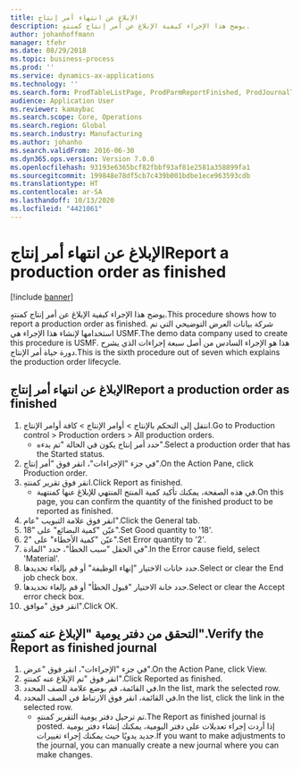 ```yaml
---
title: الإبلاغ عن انتهاء أمر إنتاج
description: يوضح هذا الإجراء كيفية الإبلاغ عن أمر إنتاج كمنتهٍ.
author: johanhoffmann
manager: tfehr
ms.date: 08/29/2018
ms.topic: business-process
ms.prod: ''
ms.service: dynamics-ax-applications
ms.technology: ''
ms.search.form: ProdTableListPage, ProdParmReportFinished, ProdJournalTransProd, ProdSetupReportFinished
audience: Application User
ms.reviewer: kamaybac
ms.search.scope: Core, Operations
ms.search.region: Global
ms.search.industry: Manufacturing
ms.author: johanho
ms.search.validFrom: 2016-06-30
ms.dyn365.ops.version: Version 7.0.0
ms.openlocfilehash: 93193e6365bcf82fbbf93af81e2581a358899fa1
ms.sourcegitcommit: 199848e78df5cb7c439b001bdbe1ece963593cdb
ms.translationtype: HT
ms.contentlocale: ar-SA
ms.lasthandoff: 10/13/2020
ms.locfileid: "4421061"
---
```

# <a name="report-a-production-order-as-finished"></a><span data-ttu-id="988d8-103">الإبلاغ عن انتهاء أمر إنتاج</span><span class="sxs-lookup"><span data-stu-id="988d8-103">Report a production order as finished</span></span>

[!include [banner](../../includes/banner.md)]

<span data-ttu-id="988d8-104">يوضح هذا الإجراء كيفية الإبلاغ عن أمر إنتاج كمنتهٍ.</span><span class="sxs-lookup"><span data-stu-id="988d8-104">This procedure shows how to report a production order as finished.</span></span> <span data-ttu-id="988d8-105">شركة بيانات العرض التوضيحي التي تم استخدامها لإنشاء هذا الإجراء هي USMF.</span><span class="sxs-lookup"><span data-stu-id="988d8-105">The demo data company used to create this procedure is USMF.</span></span> <span data-ttu-id="988d8-106">هذا هو الإجراء السادس من أصل سبعة إجراءات الذي يشرح دورة حياة أمر الإنتاج.</span><span class="sxs-lookup"><span data-stu-id="988d8-106">This is the sixth procedure out of seven which explains the production order lifecycle.</span></span>


## <a name="report-a-production-order-as-finished"></a><span data-ttu-id="988d8-107">الإبلاغ عن انتهاء أمر إنتاج</span><span class="sxs-lookup"><span data-stu-id="988d8-107">Report a production order as finished</span></span>
1. <span data-ttu-id="988d8-108">انتقل إلى التحكم بالإنتاج‬ > أوامر الإنتاج > كافة أوامر الإنتاج.</span><span class="sxs-lookup"><span data-stu-id="988d8-108">Go to Production control > Production orders > All production orders.</span></span>
    * <span data-ttu-id="988d8-109">حدد أمر إنتاج يكون في الحالة "تم بدءه".</span><span class="sxs-lookup"><span data-stu-id="988d8-109">Select a production order that has the Started status.</span></span>  
2. <span data-ttu-id="988d8-110">في جزء "الإجراءات"، انقر فوق "أمر إنتاج".</span><span class="sxs-lookup"><span data-stu-id="988d8-110">On the Action Pane, click Production order.</span></span>
3. <span data-ttu-id="988d8-111">انقر فوق تقرير كمنتهِ.</span><span class="sxs-lookup"><span data-stu-id="988d8-111">Click Report as finished.</span></span>
    * <span data-ttu-id="988d8-112">في هذه الصفحة، يمكنك تأكيد كمية المنتج المنتهي للإبلاغ عنها كمنتهية.</span><span class="sxs-lookup"><span data-stu-id="988d8-112">On this page, you can confirm the quantity of the finished product to be reported as finished.</span></span>  
4. <span data-ttu-id="988d8-113">انقر فوق علامة التبويب "عام".</span><span class="sxs-lookup"><span data-stu-id="988d8-113">Click the General tab.</span></span>
5. <span data-ttu-id="988d8-114">عيّن "كمية البضائع" على "18".</span><span class="sxs-lookup"><span data-stu-id="988d8-114">Set Good quantity to '18'.</span></span>
6. <span data-ttu-id="988d8-115">عيّن "كمية الأخطاء" على "2".</span><span class="sxs-lookup"><span data-stu-id="988d8-115">Set Error quantity to '2'.</span></span>
7. <span data-ttu-id="988d8-116">في الحقل "سبب الخطأ"، حدد "المادة".</span><span class="sxs-lookup"><span data-stu-id="988d8-116">In the Error cause field, select 'Material'.</span></span>
8. <span data-ttu-id="988d8-117">حدد خانات الاختيار "إنهاء الوظيفة" أو قم بإلغاء تحديدها.</span><span class="sxs-lookup"><span data-stu-id="988d8-117">Select or clear the End job check box.</span></span>
9. <span data-ttu-id="988d8-118">حدد خانة الاختيار "قبول الخطأ" أو قم بإلغاء تحديدها.</span><span class="sxs-lookup"><span data-stu-id="988d8-118">Select or clear the Accept error check box.</span></span>
10. <span data-ttu-id="988d8-119">انقر فوق "موافق".</span><span class="sxs-lookup"><span data-stu-id="988d8-119">Click OK.</span></span>

## <a name="verify-the-report-as-finished-journal"></a><span data-ttu-id="988d8-120">التحقق من دفتر يومية "الإبلاغ عنه كمنتهٍ".</span><span class="sxs-lookup"><span data-stu-id="988d8-120">Verify the Report as finished journal</span></span>
1. <span data-ttu-id="988d8-121">في جزء "الإجراءات"، انقر فوق "عرض".</span><span class="sxs-lookup"><span data-stu-id="988d8-121">On the Action Pane, click View.</span></span>
2. <span data-ttu-id="988d8-122">انقر فوق "تم الإبلاغ عنه كمنتهٍ".</span><span class="sxs-lookup"><span data-stu-id="988d8-122">Click Reported as finished.</span></span>
3. <span data-ttu-id="988d8-123">في القائمة، قم بوضع علامة للصف المحدد.</span><span class="sxs-lookup"><span data-stu-id="988d8-123">In the list, mark the selected row.</span></span>
4. <span data-ttu-id="988d8-124">في القائمة، انقر فوق الارتباط في الصف المحدد.</span><span class="sxs-lookup"><span data-stu-id="988d8-124">In the list, click the link in the selected row.</span></span>
    * <span data-ttu-id="988d8-125">تم ترحيل دفتر يومية التقرير كمنتهٍ.</span><span class="sxs-lookup"><span data-stu-id="988d8-125">The Report as finished journal is posted.</span></span> <span data-ttu-id="988d8-126">إذا أردت إجراء تعديلات على دفتر اليومية، يمكنك إنشاء دفتر يومية جديد يدويًا حيث يمكنك إجراء تغييرات.</span><span class="sxs-lookup"><span data-stu-id="988d8-126">If you want to make adjustments to the journal, you can manually create  a new journal where you can make changes.</span></span>  

